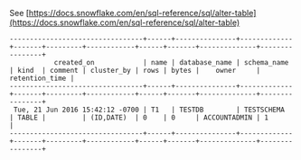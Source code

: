 See [https://docs.snowflake.com/en/sql-reference/sql/alter-table](https://docs.snowflake.com/en/sql-reference/sql/alter-table)
```
---------------------------------+------+---------------+-------------+-------+---------+------------+------+-------+--------------+----------------+
           created_on            | name | database_name | schema_name | kind  | comment | cluster_by | rows | bytes |    owner     | retention_time |
---------------------------------+------+---------------+-------------+-------+---------+------------+------+-------+--------------+----------------+
 Tue, 21 Jun 2016 15:42:12 -0700 | T1   | TESTDB        | TESTSCHEMA  | TABLE |         | (ID,DATE)  | 0    | 0     | ACCOUNTADMIN | 1              |
---------------------------------+------+---------------+-------------+-------+---------+------------+------+-------+--------------+----------------+
```
